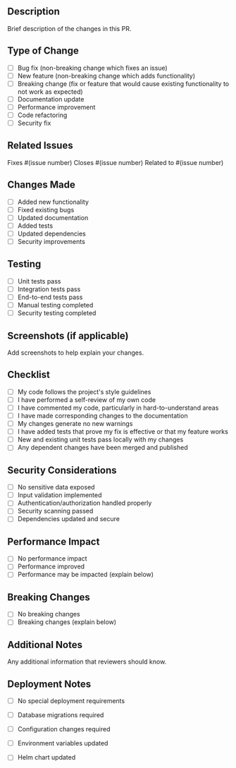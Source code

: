 ## Description
Brief description of the changes in this PR.

## Type of Change
- [ ] Bug fix (non-breaking change which fixes an issue)
- [ ] New feature (non-breaking change which adds functionality)
- [ ] Breaking change (fix or feature that would cause existing functionality to not work as expected)
- [ ] Documentation update
- [ ] Performance improvement
- [ ] Code refactoring
- [ ] Security fix

## Related Issues
Fixes #(issue number)
Closes #(issue number)
Related to #(issue number)

## Changes Made
- [ ] Added new functionality
- [ ] Fixed existing bugs
- [ ] Updated documentation
- [ ] Added tests
- [ ] Updated dependencies
- [ ] Security improvements

## Testing
- [ ] Unit tests pass
- [ ] Integration tests pass
- [ ] End-to-end tests pass
- [ ] Manual testing completed
- [ ] Security testing completed

## Screenshots (if applicable)
Add screenshots to help explain your changes.

## Checklist
- [ ] My code follows the project's style guidelines
- [ ] I have performed a self-review of my own code
- [ ] I have commented my code, particularly in hard-to-understand areas
- [ ] I have made corresponding changes to the documentation
- [ ] My changes generate no new warnings
- [ ] I have added tests that prove my fix is effective or that my feature works
- [ ] New and existing unit tests pass locally with my changes
- [ ] Any dependent changes have been merged and published

## Security Considerations
- [ ] No sensitive data exposed
- [ ] Input validation implemented
- [ ] Authentication/authorization handled properly
- [ ] Security scanning passed
- [ ] Dependencies updated and secure

## Performance Impact
- [ ] No performance impact
- [ ] Performance improved
- [ ] Performance may be impacted (explain below)

## Breaking Changes
- [ ] No breaking changes
- [ ] Breaking changes (explain below)

## Additional Notes
Any additional information that reviewers should know.

## Deployment Notes
- [ ] No special deployment requirements
- [ ] Database migrations required
- [ ] Configuration changes required
- [ ] Environment variables updated
- [ ] Helm chart updated






